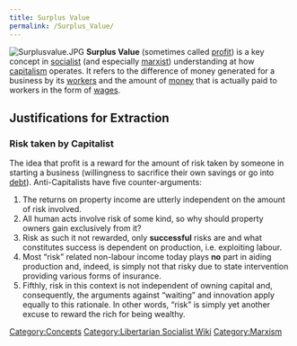 ```yaml
---
title: Surplus Value
permalink: /Surplus_Value/
---
```


![](Surplusvalue.JPG "Surplusvalue.JPG") **Surplus Value** (sometimes
called [profit](profit "wikilink")) is a key concept in
[socialist](Socialism "wikilink") (and especially
[marxist](Marxism "wikilink")) understanding at how
[capitalism](capitalism "wikilink") operates. It refers to the
difference of money generated for a business by its
[workers](Working_Class "wikilink") and the amount of
[money](money "wikilink") that is actually paid to workers in the form
of [wages](Wage_Labour "wikilink").

## Justifications for Extraction

### Risk taken by Capitalist

The idea that profit is a reward for the amount of risk taken by someone
in starting a business (willingness to sacrifice their own savings or go
into [debt](debt "wikilink")). Anti-Capitalists have five
counter-arguments:

1.  The returns on property income are utterly independent on the amount
    of risk involved.
2.  All human acts involve risk of some kind, so why should property
    owners gain exclusively from it?
3.  Risk as such it not rewarded, only <strong>successful</strong> risks
    are and what constitutes success is dependent on production, i.e.
    exploiting labour.
4.  Most “risk” related non-labour income today plays
    <strong>no</strong> part in aiding production and, indeed, is simply
    not that risky due to state intervention providing various forms of
    insurance.
5.  Fifthly, risk in this context is not independent of owning capital
    and, consequently, the arguments against “waiting” and innovation
    apply equally to this rationale. In other words, “risk” is simply
    yet another excuse to reward the rich for being wealthy.

[Category:Concepts](Category:Concepts "wikilink") [Category:Libertarian
Socialist Wiki](Category:Libertarian_Socialist_Wiki "wikilink")
[Category:Marxism](Category:Marxism "wikilink")